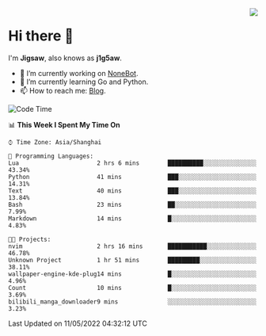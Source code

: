 <a href="#">
  <img align="right" src="https://github-readme-stats.vercel.app/api?username=j1g5awi&count_private=true&show_icons=true&title_color=80070B&text_color=B3B3B3&bg_color=212121&icon_color=80070B" />
</a>

# Hi there 👋

I'm **Jigsaw**, also knows as **j1g5aw**.

- 🔭 I’m currently working on [NoneBot](https://github.com/nonebot).
- 🌱 I’m currently learning Go and Python.
- 📫 How to reach me: [Blog](https://blog.maddestroyer.xyz/).

<!--START_SECTION:waka-->
![Code Time](http://img.shields.io/badge/Code%20Time-0-blue)

📊 **This Week I Spent My Time On** 

```text
⌚︎ Time Zone: Asia/Shanghai

💬 Programming Languages: 
Lua                      2 hrs 6 mins        ██████████░░░░░░░░░░░░░░░   43.34% 
Python                   41 mins             ███░░░░░░░░░░░░░░░░░░░░░░   14.31% 
Text                     40 mins             ███░░░░░░░░░░░░░░░░░░░░░░   13.84% 
Bash                     23 mins             ██░░░░░░░░░░░░░░░░░░░░░░░   7.99% 
Markdown                 14 mins             █░░░░░░░░░░░░░░░░░░░░░░░░   4.83%

🐱‍💻 Projects: 
nvim                     2 hrs 16 mins       ███████████░░░░░░░░░░░░░░   46.78% 
Unknown Project          1 hr 51 mins        █████████░░░░░░░░░░░░░░░░   38.11% 
wallpaper-engine-kde-plug14 mins             █░░░░░░░░░░░░░░░░░░░░░░░░   4.96% 
Count                    10 mins             █░░░░░░░░░░░░░░░░░░░░░░░░   3.69% 
bilibili_manga_downloader9 mins              ░░░░░░░░░░░░░░░░░░░░░░░░░   3.23%

```


 Last Updated on 11/05/2022 04:32:12 UTC
<!--END_SECTION:waka-->
